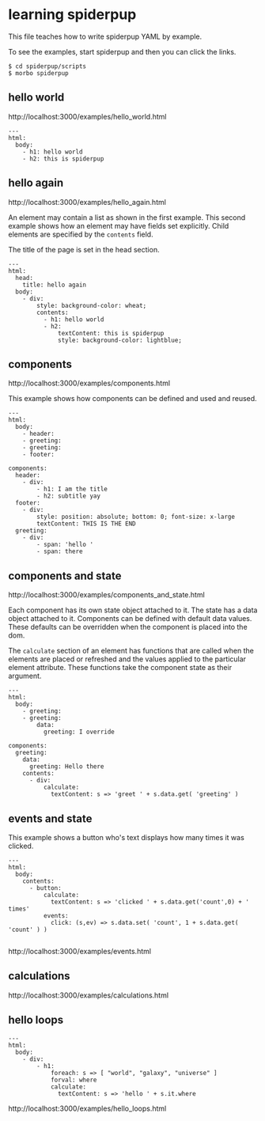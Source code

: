 # learning spiderpup

This file teaches how to write spiderpup YAML by example.

To see the examples, start spiderpup and then you can click
the links.

```
$ cd spiderpup/scripts
$ morbo spiderpup
```

## hello world

http://localhost:3000/examples/hello_world.html

```
---
html:
  body: 
    - h1: hello world
    - h2: this is spiderpup
```

## hello again

http://localhost:3000/examples/hello_again.html

An element may contain a list as shown in the first example.
This second example shows how an element may have fields set
explicitly. Child elements are specified by the `contents` 
field.

The title of the page is set in the head section.

```
---
html:
  head:
    title: hello again
  body:
    - div:
        style: background-color: wheat;
        contents:
          - h1: hello world
          - h2: 
              textContent: this is spiderpup
              style: background-color: lightblue;
```

## components

http://localhost:3000/examples/components.html

This example shows how components can be defined and used and
reused.


```
---
html:
  body:
    - header:
    - greeting:
    - greeting:
    - footer:

components:
  header:
    - div:
        - h1: I am the title
        - h2: subtitle yay
  footer:
    - div:
        style: position: absolute; bottom: 0; font-size: x-large
        textContent: THIS IS THE END
  greeting:
    - div:
        - span: 'hello '
        - span: there
```

## components and state

http://localhost:3000/examples/components_and_state.html

Each component has its own state object attached to it.
The state has a data object attached to it. Components
can be defined with default data values. These defaults
can be overridden when the component is placed into the
dom.

The `calculate` section of an element has functions that
are called when the elements are placed or refreshed and
the values applied to the particular element attribute.
These functions take the component state as their argument.


```
---
html:
  body:
    - greeting:
    - greeting:
        data:
          greeting: I override

components:
  greeting:
    data:
      greeting: Hello there
    contents:
      - div:
          calculate:
            textContent: s => 'greet ' + s.data.get( 'greeting' )
```

## events and state

This example shows a button who's text displays how many times
it was clicked.

```
---
html:
  body:
    contents:
      - button:
          calculate:
            textContent: s => 'clicked ' + s.data.get('count',0) + ' times'
          events:
            click: (s,ev) => s.data.set( 'count', 1 + s.data.get( 'count' ) )
        
```

http://localhost:3000/examples/events.html

## calculations

http://localhost:3000/examples/calculations.html

## hello loops

```
---
html:
  body:
    - div:
        - h1: 
            foreach: s => [ "world", "galaxy", "universe" ]
            forval: where
            calculate:
              textContent: s => 'hello ' + s.it.where
```

http://localhost:3000/examples/hello_loops.html
